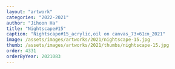 ```yaml
---
layout: "artwork"
categories: "2022-2021"
author: "Jihoon Ha"
title: "Nightscape#15"
caption: "Nightscape#15_acrylic,oil on canvas_73×61㎝_2021"
image: /assets/images/artworks/2021/nightscape-15.jpg
thumb: /assets/images/artworks/2021/thumbs/nightscape-15.jpg
order: 4331
orderByYear: 2021083
---
```

